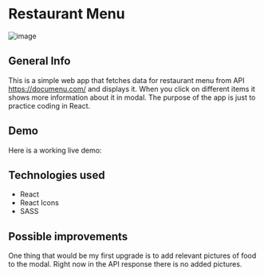 # Restaurant Menu

![image](https://user-images.githubusercontent.com/80893722/128142013-f8a6e97c-4893-4a10-9692-c48906f1c288.png)

## General Info

This is a simple web app that fetches data for restaurant menu from API <a href="https://documenu.com/" target="_blank">https://documenu.com/</a> and displays it. When you click on different items it shows more information about it in modal. The purpose of the app is just to practice coding in React.

## Demo

Here is a working live demo:

## Technologies used

- React
- React Icons
- SASS

## Possible improvements

One thing that would be my first upgrade is to add relevant pictures of food to the modal. Right now in the API response there is no added pictures.

